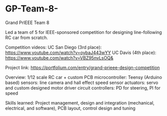 # GP-Team-8-
Grand PrIEEE Team 8

Led a team of 5 for IEEE-sponsored competition for designing line-following RC car from scratch.

Competition videos: 
UC San Diego (3rd place): https://www.youtube.com/watch?v=oybaJ443wYY 
UC Davis (4th place):  https://www.youtube.com/watch?v=VBZ95nvLsOQ& 

Project link: https://portfolium.com/entry/grand-prieee-design-competition 

Overview: 
1/12 scale RC car + custom PCB
microcontroller: Teensy (Arduino based)
sensors: line camera and hall effect speed sensor
actuators: servo and custom designed motor driver circuit
controllers: PD for steering, PI for speed

Skills learned: Project management, design and integration (mechanical, electrical, and software), PCB layout, control design and tuning

